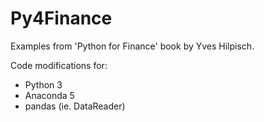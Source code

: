 # Py4Finance
Examples from 'Python for Finance' book by Yves Hilpisch. 

Code modifications for:
- Python 3
- Anaconda 5
- pandas (ie. DataReader)
